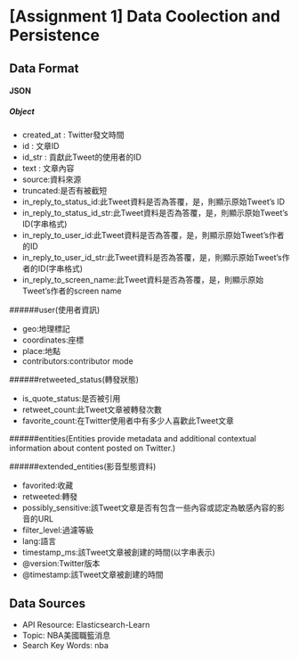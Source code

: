# [Assignment 1] Data Coolection and Persistence

## Data Format

#### JSON

##### Object
+ created_at : Twitter發文時間
+ id         : 文章ID
+ id_str     : 貢獻此Tweet的使用者的ID
+ text       : 文章內容
+ source:資料來源
+ truncated:是否有被截短
+ in_reply_to_status_id:此Tweet資料是否為答覆，是，則顯示原始Tweet’s ID
+ in_reply_to_status_id_str:此Tweet資料是否為答覆，是，則顯示原始Tweet’s ID(字串格式)
+ in_reply_to_user_id:此Tweet資料是否為答覆，是，則顯示原始Tweet’s作者的ID
+ in_reply_to_user_id_str:此Tweet資料是否為答覆，是，則顯示原始Tweet’s作者的ID(字串格式)
+ in_reply_to_screen_name:此Tweet資料是否為答覆，是，則顯示原始Tweet’s作者的screen name

######user(使用者資訊)

+ geo:地理標記
+ coordinates:座標
+ place:地點
+ contributors:contributor mode

######retweeted_status(轉發狀態)

+ is_quote_status:是否被引用
+ retweet_count:此Tweet文章被轉發次數
+ favorite_count:在Twitter使用者中有多少人喜歡此Tweet文章

######entities(Entities provide metadata and additional contextual information about content posted on Twitter.)

######extended_entities(影音型態資料)

+ favorited:收藏
+ retweeted:轉發
+ possibly_sensitive:該Tweet文章是否有包含一些內容或認定為敏感內容的影音的URL
+ filter_level:過濾等級
+ lang:語言
+ timestamp_ms:該Tweet文章被創建的時間(以字串表示)
+ @version:Twitter版本
+ @timestamp:該Tweet文章被創建的時間




## Data Sources

* API Resource: Elasticsearch-Learn
* Topic: NBA美國職籃消息
* Search Key Words: nba



